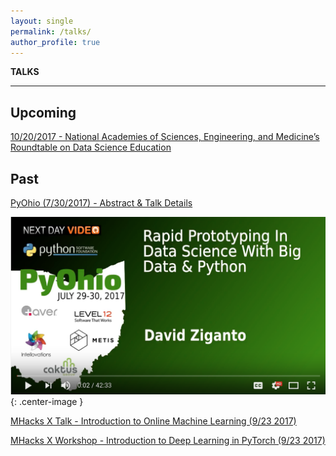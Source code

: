```yaml
---
layout: single
permalink: /talks/
author_profile: true
---
```


**TALKS**

---

## Upcoming
[10/20/2017 - National Academies of Sciences, Engineering, and Medicine’s Roundtable on Data Science Education](http://sites.nationalacademies.org/DEPS/BMSA/DEPS_178020)

## Past
[PyOhio (7/30/2017) - Abstract & Talk Details](https://www.pyohio.org/schedule/presentation/295/)  

[![PyOH Vid](/assets/images/PyOH.png?raw=true)](https://youtu.be/PFGUOfPEtJM "Rapid Prototyping In Data Science With Big Data & Python"){: .center-image }

[MHacks X Talk - Introduction to Online Machine Learning (9/23 2017)](https://mhacks.org/)

[MHacks X Workshop - Introduction to Deep Learning in PyTorch (9/23 2017)](https://mhacks.org/)
